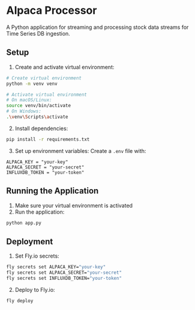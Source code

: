 # Alpaca Processor

A Python application for streaming and processing stock data streams for Time Series DB ingestion.

## Setup

1. Create and activate virtual environment:

```bash
# Create virtual environment
python -m venv venv

# Activate virtual environment
# On macOS/Linux:
source venv/bin/activate
# On Windows:
.\venv\Scripts\activate
```

2. Install dependencies:

```bash
pip install -r requirements.txt
```

3. Set up environment variables:
   Create a `.env` file with:

```
ALPACA_KEY = "your-key"
ALPACA_SECRET = "your-secret"
INFLUXDB_TOKEN = "your-token"
```

## Running the Application

1. Make sure your virtual environment is activated
2. Run the application:

```bash
python app.py
```

## Deployment

1. Set Fly.io secrets:

```bash
fly secrets set ALPACA_KEY="your-key"
fly secrets set ALPACA_SECRET="your-secret"
fly secrets set INFLUXDB_TOKEN="your-token"
```

2. Deploy to Fly.io:

```bash
fly deploy
```
